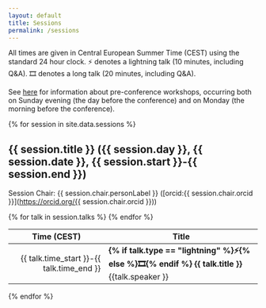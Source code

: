 ```yaml
---
layout: default
title: Sessions
permalink: /sessions
---
```

All times are given in Central European Summer Time (CEST) using the standard 24 hour clock.
⚡ denotes a lightning talk (10 minutes, including Q&A). 🎞️ denotes a long talk (20 minutes, including Q&A).

See [here](workshops) for information about pre-conference workshops, occurring both on Sunday evening (the day before the
conference) and on Monday (the morning before the conference).

{% for session in site.data.sessions %}

## {{ session.title }} ({{ session.day }}, {{ session.date }}, {{ session.start }}-{{ session.end }})

Session Chair: {{ session.chair.personLabel }} ([orcid:{{ session.chair.orcid }}](https://orcid.org/{{ session.chair.orcid }}))

<table>
<thead>
<tr>
<th>Time (CEST)</th>
<th>Title</th>
</tr>
</thead>
<tbody>
{% for talk in session.talks %}
<tr>
<td align="right">{{ talk.time_start }}-{{ talk.time_end }}</td>
<td>
<strong>
{% if talk.type == "lightning" %}⚡{% else %}🎞️{% endif %}
{{ talk.title }}</strong><br/>
{{talk.speaker }}<br/>
</td>
</tr>
{% endfor %}
</tbody>
</table>
{% endfor %}

